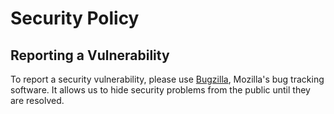 # Security Policy

## Reporting a Vulnerability

To report a security vulnerability, please use [Bugzilla](https://bugzilla.mozilla.org/enter_bug.cgi?product=Websites&component=Pontoon%20Security%20Issues),
Mozilla's bug tracking software. It allows us to hide security problems from
the public until they are resolved.
